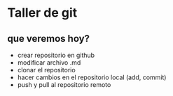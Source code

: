 # Taller de git
## que veremos hoy?
- crear repositorio en github
- modificar archivo .md
- clonar el repositorio
- hacer cambios en el repositorio local (add, commit)
- push y pull al repositorio remoto 